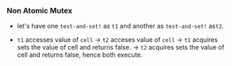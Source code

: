 ### Non Atomic Mutex

- let's have one `test-and-set!` as `t1` and another as `test-and-set!` as`t2`.

- `t1` accesses value of `cell`
  -> `t2` acceses value of `cell`
  -> `t1` acquires sets the value of cell and returns false.
  -> `t2` acquires sets the value of cell and returns false, hence both execute.
